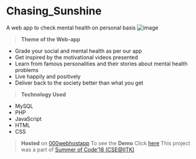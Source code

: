 # Chasing_Sunshine
A web app to check mental health on personal basis
![image](https://github.com/sshailabh/chasing_sunshine/blob/master/Poster.jpeg)
> **Theme of the Web-app**
* Grade your social and mental health as per our app
* Get inspired by the motivational videos presented
* Learn from famous personalities and their stories about mental health problems
* Live happily and positively
* Deliver back to the society better than what you get
> **Technology Used**
* MySQL
* PHP
* JavaScript
* HTML
* CSS
> **Hosted** on [000webhostapp](https://in.000webhost.com/)
> To see the **Demo** Click [here](https://www.youtube.com/watch?v=AahrH0xGyWM&feature=youtu.be)
> This project was a part of [Summer of Code'18 (CSE@IITK)](https://soc.cse.iitk.ac.in/soc18.html)
